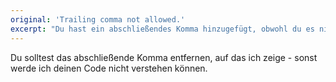 ```yaml
---
original: 'Trailing comma not allowed.'
excerpt: "Du hast ein abschließendes Komma hinzugefügt, obwohl du es nicht hinzufügen sollst."
---
```


Du solltest das abschließende Komma entfernen, auf das ich zeige - sonst werde ich deinen Code nicht verstehen können.
